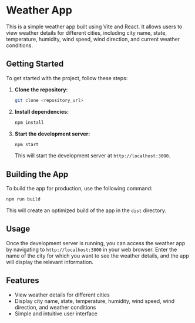 # Weather App

This is a simple weather app built using Vite and React. It allows users to view weather details for different cities, including city name, state, temperature, humidity, wind speed, wind direction, and current weather conditions.

## Getting Started

To get started with the project, follow these steps:

1. **Clone the repository:**

   ```bash
   git clone <repository_url>
   ```

2. **Install dependencies:**

   ```bash
   npm install
   ```

3. **Start the development server:**

   ```bash
   npm start
   ```

   This will start the development server at `http://localhost:3000`.

## Building the App

To build the app for production, use the following command:

```bash
npm run build
```

This will create an optimized build of the app in the `dist` directory.

## Usage

Once the development server is running, you can access the weather app by navigating to `http://localhost:3000` in your web browser. Enter the name of the city for which you want to see the weather details, and the app will display the relevant information.

## Features

- View weather details for different cities
- Display city name, state, temperature, humidity, wind speed, wind direction, and weather conditions
- Simple and intuitive user interface


